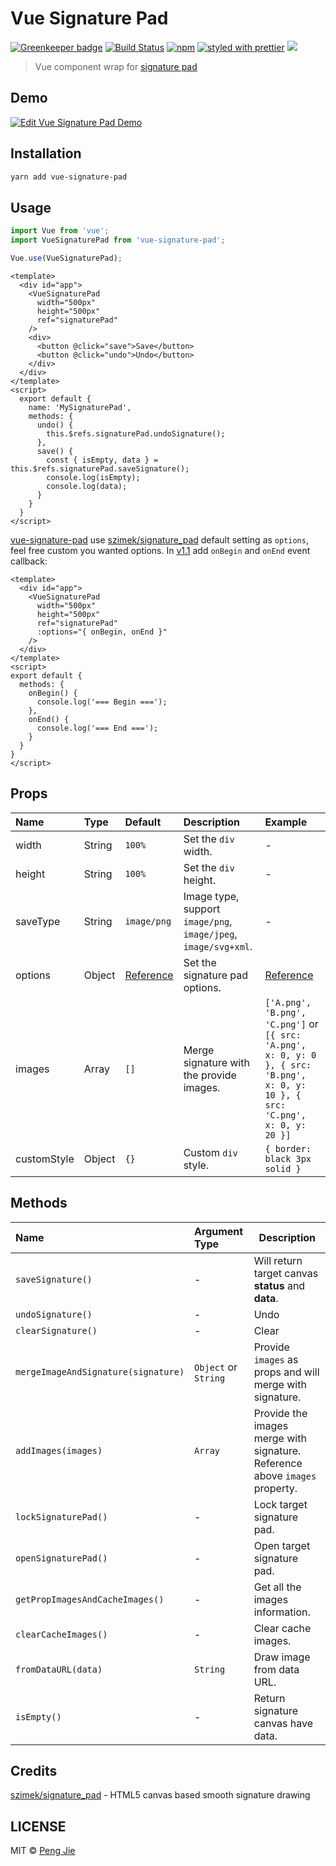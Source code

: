 # Vue Signature Pad

[![Greenkeeper badge](https://badges.greenkeeper.io/neighborhood999/vue-signature-pad.svg?style=flat-square)](https://greenkeeper.io/)
[![Build Status](https://flat.badgen.net/travis/neighborhood999/vue-signature-pad)](https://travis-ci.org/neighborhood999/vue-signature-pad)
[![npm](https://flat.badgen.net/npm/v/vue-signature-pad)](https://www.npmjs.com/package/vue-signature-pad)
[![styled with prettier](https://flat.badgen.net/badge/style%20with/prettier/ff69b4)](https://github.com/prettier/prettier)
![](https://flat.badgen.net/badge/module%20formats/cjs%2C%20esm%2C%20umd/green)

> Vue component wrap for [signature pad](https://github.com/szimek/signature_pad)

## Demo

[![Edit Vue Signature Pad Demo](https://codesandbox.io/static/img/play-codesandbox.svg)](https://codesandbox.io/s/n5qjp3oqv4)

## Installation

```sh
yarn add vue-signature-pad
```

## Usage

```js
import Vue from 'vue';
import VueSignaturePad from 'vue-signature-pad';

Vue.use(VueSignaturePad);
```

```vue
<template>
  <div id="app">
    <VueSignaturePad
      width="500px"
      height="500px"
      ref="signaturePad"
    />
    <div>
      <button @click="save">Save</button>
      <button @click="undo">Undo</button>
    </div>
  </div>
</template>
<script>
  export default {
    name: 'MySignaturePad',
    methods: {
      undo() {
        this.$refs.signaturePad.undoSignature();
      },
      save() {
        const { isEmpty, data } = this.$refs.signaturePad.saveSignature();
        console.log(isEmpty);
        console.log(data);
      }
    }
  }
</script>
```

[vue-signature-pad](https://github.com/neighborhood999/vue-signature-pad) use [szimek/signature_pad](https://github.com/szimek/signature_pad) default setting as `options`, feel free custom you wanted options. In [v1.1](https://github.com/neighborhood999/vue-signature-pad/releases/tag/1.1.0) add `onBegin` and `onEnd` event callback:

```vue
<template>
  <div id="app">
    <VueSignaturePad
      width="500px"
      height="500px"
      ref="signaturePad"
      :options="{ onBegin, onEnd }"
    />
  </div>
</template>
<script>
export default {
  methods: {
    onBegin() {
      console.log('=== Begin ===');
    },
    onEnd() {
      console.log('=== End ===');
    }
  }
}
</script>
```

## Props

| Name        | Type   | Default                                                                                                 | Description                                                     | Example                                                                                                                         |
| :---------- | :----- | :------------------------------------------------------------------------------------------------------ | :-------------------------------------------------------------- | :------------------------------------------------------------------------------------------------------------------------------ |
| width       | String | `100%`                                                                                                  | Set the `div` width.                                            | -                                                                                                                               |
| height      | String | `100%`                                                                                                  | Set the `div` height.                                           | -                                                                                                                               |
| saveType    | String | `image/png`                                                                                             | Image type, support `image/png`, `image/jpeg`, `image/svg+xml`. | -                                                                                                                               |
| options     | Object | [Reference](https://github.com/neighborhood999/vue-signature-pad/blob/master/src/utils/index.js#L5-L13) | Set the signature pad options.                                  | [Reference](https://github.com/neighborhood999/vue-signature-pad/blob/master/src/utils/index.js#L5-L13)                         |
| images      | Array  | `[]`                                                                                                    | Merge signature with the provide images.                        | `['A.png', 'B.png', 'C.png']` or `[{ src: 'A.png', x: 0, y: 0 }, { src: 'B.png', x: 0, y: 10 }, { src: 'C.png', x: 0, y: 20 }]` |
| customStyle | Object | `{}`                                                                                                    | Custom `div` style.                                             | `{ border: black 3px solid }`                                                                                                   |

## Methods

| Name                                | Argument Type        | Description                                                                 |
| :---------------------------------- | :------------------- | --------------------------------------------------------------------------- |
| `saveSignature()`                   | -                    | Will return target canvas **status** and **data**.                          |
| `undoSignature()`                   | -                    | Undo                                                                        |
| `clearSignature()`                  | -                    | Clear                                                                       |
| `mergeImageAndSignature(signature)` | `Object` or `String` | Provide `images` as props and will merge with signature.                    |
| `addImages(images)`                 | `Array`              | Provide the images merge with signature. Reference above `images` property. |
| `lockSignaturePad()`                | -                    | Lock target signature pad.                                                  |
| `openSignaturePad()`                | -                    | Open target signature pad.                                                  |
| `getPropImagesAndCacheImages()`     | -                    | Get all the images information.                                             |
| `clearCacheImages()`                | -                    | Clear cache images.                                                         |
| `fromDataURL(data)`                 | `String`             | Draw image from data URL.                                                   |
| `isEmpty()`                         | -                    | Return signature canvas have data.                                          |

## Credits

[szimek/signature_pad](https://github.com/szimek/signature_pad) - HTML5 canvas based smooth signature drawing

## LICENSE

MIT © [Peng Jie](https://github.com/neighborhood999/)
